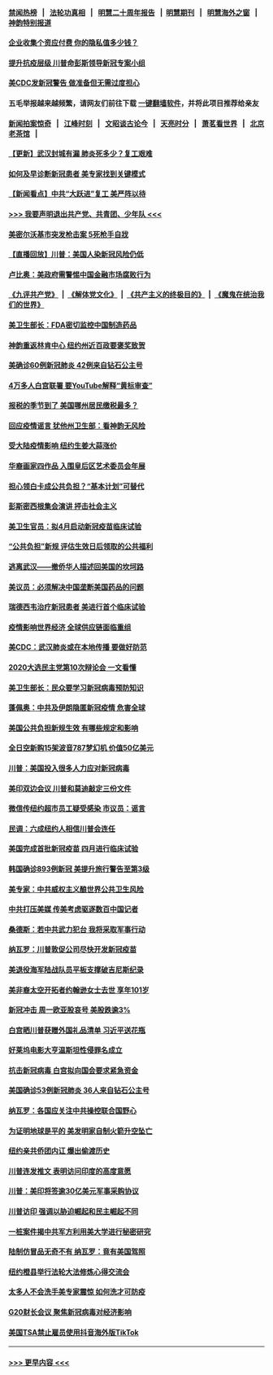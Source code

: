 #### [禁闻热榜](热点新闻.md?=0)  &nbsp;&nbsp;|&nbsp;&nbsp; [法轮功真相](https://github.com/gfw-breaker/truth/blob/master/README.md?=0) &nbsp;&nbsp;|&nbsp;&nbsp; [明慧二十周年报告](https://github.com/gfw-breaker/mh-reports/blob/master/README.md?=0) &nbsp;&nbsp;|&nbsp;&nbsp;[明慧期刊](https://github.com/gfw-breaker/mh-qikan) &nbsp;&nbsp;|&nbsp;&nbsp; [明慧海外之窗](https://github.com/gfw-breaker/mh-news/blob/master/README.md?=0) &nbsp;&nbsp;|&nbsp;&nbsp; [神韵特别报道](https://github.com/gfw-breaker/mh-news/blob/master/shenyun.md?=0)
#### [企业收集个资应付费 你的隐私值多少钱？](../pages/nsc412/n11898097.md?t=02271302) 
#### [提升抗疫层级 川普命彭斯领导新冠专案小组](../pages/nsc412/n11898934.md?t=02271302) 
#### [美CDC发新冠警告 做准备但无需过度担心](../pages/nsc412/n11898923.md?t=02271302) 
#### 五毛举报越来越频繁，请网友们前往下载 [一键翻墙软件](https://github.com/gfw-breaker/ssr-accounts)，并将此项目推荐给亲友
#### [新闻拍案惊奇](https://github.com/gfw-breaker/banned-news/blob/master/pages/link4.md) &nbsp;&nbsp;|&nbsp;&nbsp; [江峰时刻](https://github.com/gfw-breaker/banned-news/blob/master/pages/link4.md) &nbsp;&nbsp;|&nbsp;&nbsp; [文昭谈古论今](https://github.com/gfw-breaker/banned-news/blob/master/pages/link4.md) &nbsp;&nbsp;|&nbsp;&nbsp; [天亮时分](https://github.com/gfw-breaker/banned-news/blob/master/pages/link4.md) &nbsp;&nbsp;|&nbsp;&nbsp; [萧茗看世界](https://github.com/gfw-breaker/banned-news/blob/master/pages/link4.md) &nbsp;&nbsp;|&nbsp;&nbsp; [北京老茶馆](https://github.com/gfw-breaker/banned-news/blob/master/pages/link4.md) &nbsp;&nbsp;|&nbsp;&nbsp; 
#### [【更新】武汉封城有漏 肺炎死多少？复工艰难](../pages/nsc412/n11890652.md?t=02271302) 
#### [如何及早诊断新冠患者 美专家找到关键模式](../pages/nsc412/n11898626.md?t=02271302) 
#### [【新闻看点】中共“大跃进”复工 美严阵以待](../pages/nsc412/n11898221.md?t=02271302) 
#### [>>> 我要声明退出共产党、共青团、少年队 <<<](https://github.com/begood0513/goodnews/blob/master/quit/letter.md) 
#### [美密尔沃基市突发枪击案 5死枪手自戕](../pages/nsc412/n11898687.md?t=02271302) 
#### [【直播回放】川普：美国人染新冠风险仍低](../pages/nsc412/n11898088.md?t=02271302) 
#### [卢比奥：美政府需警惕中国金融市场腐败行为](../pages/nsc412/n11898327.md?t=02271302) 
#### [《九评共产党》](https://github.com/begood0513/9ping.md/blob/master/README.md) &nbsp;|&nbsp; [《解体党文化》](../../../../jtdwh.md/blob/master/README.md)  &nbsp;|&nbsp; [《共产主义的终极目的》](../../../../gczydzjmd.md/blob/master/README.md) &nbsp;|&nbsp; [《魔鬼在统治我们的世界》](../../../../mgztzwmdsj.md/blob/master/README.md) 
#### [美卫生部长：FDA密切监控中国制造药品](../pages/nsc412/n11898231.md?t=02271302) 
#### [神韵重返林肯中心 纽约州近百政要褒奖致贺](../pages/nsc412/n11893366.md?t=02271302) 
#### [美确诊60例新冠肺炎 42例来自钻石公主号](../pages/nsc412/n11898098.md?t=02271302) 
#### [4万多人白宫联署 要YouTube解释“黄标审查”](../pages/nsc412/n11897803.md?t=02271302) 
#### [报税的季节到了 美国哪州居民缴税最多？](../pages/nsc412/n11897626.md?t=02271302) 
#### [回应疫情谣言 犹他州卫生部：看神韵无风险](../pages/nsc412/n11896078.md?t=02271302) 
#### [受大陆疫情影响  纽约生姜大蒜涨价](../pages/nsc412/n11896485.md?t=02271302) 
#### [华裔画家四作品  入围皇后区艺术委员会年展](../pages/nsc412/n11896497.md?t=02271302) 
#### [担心领白卡成公共负担？“基本计划”可替代](../pages/nsc412/n11896478.md?t=02271302) 
#### [彭斯密西根集会演讲 抨击社会主义](../pages/nsc412/n11896543.md?t=02271302) 
#### [美卫生官员：拟4月启动新冠疫苗临床试验](../pages/nsc412/n11896357.md?t=02271302) 
#### [“公共负担”新规  评估生效日后领取的公共福利](../pages/nsc412/n11893847.md?t=02271302) 
#### [逃离武汉——撤侨华人描述回美国的坎坷路](../pages/nsc412/n11895897.md?t=02271302) 
#### [美议员：必须解决中国垄断美国药品的问题](../pages/nsc412/n11895991.md?t=02271302) 
#### [瑞德西韦治疗新冠患者 美进行首个临床试验](../pages/nsc412/n11895845.md?t=02271302) 
#### [疫情影响世界经济 全球供应链面临重组](../pages/nsc412/n11895634.md?t=02271302) 
#### [美CDC：武汉肺炎或在本地传播 要做好防范](../pages/nsc412/n11895597.md?t=02271302) 
#### [2020大选民主党第10次辩论会 一文看懂](../pages/nsc412/n11895486.md?t=02271302) 
#### [美卫生部长：民众要学习新冠病毒预防知识](../pages/nsc412/n11895308.md?t=02271302) 
#### [蓬佩奥：中共及伊朗隐匿新冠疫情 危害全球](../pages/nsc412/n11895492.md?t=02271302) 
#### [美国公共负担新规生效 有哪些规定和影响](../pages/nsc412/n11893866.md?t=02271302) 
#### [全日空新购15架波音787梦幻机 价值50亿美元](../pages/nsc412/n11895154.md?t=02271302) 
#### [川普：美国投入很多人力应对新冠病毒](../pages/nsc412/n11894977.md?t=02271302) 
#### [美印双边会议 川普和莫迪敲定三份文件](../pages/nsc412/n11894247.md?t=02271302) 
#### [微信传纽约超市员工疑受感染  市议员：谣言](../pages/nsc412/n11893861.md?t=02271302) 
#### [民调：六成纽约人相信川普会连任](../pages/nsc412/n11893884.md?t=02271302) 
#### [美国完成首批新冠疫苗 四月进行临床试验](../pages/nsc412/n11893526.md?t=02271302) 
#### [韩国确诊893例新冠 美提升旅行警告至第3级](../pages/nsc412/n11893662.md?t=02271302) 
#### [美专家：中共威权主义酿世界公共卫生风险](../pages/nsc412/n11893474.md?t=02271302) 
#### [中共打压美媒 传美考虑驱逐数百中国记者](../pages/nsc412/n11893178.md?t=02271302) 
#### [桑德斯：若中共武力犯台 我将采取军事行动](../pages/nsc412/n11893282.md?t=02271302) 
#### [纳瓦罗：川普敦促公司尽快开发新冠疫苗](../pages/nsc412/n11893211.md?t=02271302) 
#### [美退役海军陆战队员平板支撑破吉尼斯纪录](../pages/nsc412/n11893022.md?t=02271302) 
#### [美非裔太空开拓者约翰逊女士去世 享年101岁](../pages/nsc412/n11892917.md?t=02271302) 
#### [新冠冲击 周一欧亚股哀号 美股跌逾3%](../pages/nsc412/n11892648.md?t=02271302) 
#### [白宫晒川普获赠外国礼品清单 习近平送花瓶](../pages/nsc412/n11892985.md?t=02271302) 
#### [好莱坞电影大亨温斯坦性侵罪名成立](../pages/nsc412/n11892907.md?t=02271302) 
#### [抗击新冠病毒 白宫拟向国会要求紧急资金](../pages/nsc412/n11892943.md?t=02271302) 
#### [美国确诊53例新冠肺炎 36人来自钻石公主号](../pages/nsc412/n11892877.md?t=02271302) 
#### [纳瓦罗：各国应关注中共操控联合国野心](../pages/nsc412/n11892856.md?t=02271302) 
#### [为证明地球是平的 美发明家自制火箭升空坠亡](../pages/nsc412/n11892645.md?t=02271302) 
#### [纽约亲共侨团内讧 爆出偷渡历史](../pages/nsc412/n11891235.md?t=02271302) 
#### [川普连发推文 表明访问印度的高度意愿](../pages/nsc412/n11891927.md?t=02271302) 
#### [川普：美印将签逾30亿美元军事采购协议](../pages/nsc412/n11892494.md?t=02271302) 
#### [川普访印 强调以胁迫崛起和民主崛起不同](../pages/nsc412/n11891855.md?t=02271302) 
#### [一桩案件揭中共军方利用美大学进行秘密研究](../pages/nsc412/n11891206.md?t=02271302) 
#### [陆制仿冒品无奇不有 纳瓦罗：竟有美国驾照](../pages/nsc412/n11890953.md?t=02271302) 
#### [纽约橙县举行法轮大法修炼心得交流会](../pages/nsc412/n11890760.md?t=02271302) 
#### [太多人不会洗手美专家震惊 如何洗才可防疫](../pages/nsc412/n11875866.md?t=02271302) 
#### [G20财长会议 聚焦新冠病毒对经济影响](../pages/nsc412/n11890400.md?t=02271302) 
#### [美国TSA禁止雇员使用抖音海外版TikTok](../pages/nsc412/n11890500.md?t=02271302) 

----
#### [ >>> 更早内容 <<< ](../indexes/nsc412-earlier.md)
